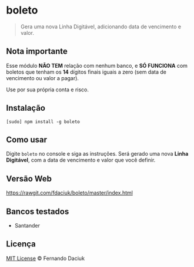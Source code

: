 # boleto

> Gera uma nova Linha Digitável, adicionando data de vencimento e valor.

## Nota importante

Esse módulo **NÃO TEM** relação com nenhum banco, e **SÓ FUNCIONA** com boletos que tenham os **14** dígitos finais iguais a zero (sem data de vencimento ou valor a pagar).

Use por sua própria conta e risco.

## Instalação

```console
[sudo] npm install -g boleto
```

## Como usar

Digite `boleto` no console e siga as instruções. Será gerado uma nova **Linha Digitável**, com a data de vencimento e valor que você definir.

## Versão Web

https://rawgit.com/fdaciuk/boleto/master/index.html

## Bancos testados

- Santander

## Licença

[MIT License](https://github.com/fdaciuk/licenses/blob/master/MIT-LICENSE.md) &copy; Fernando Daciuk
